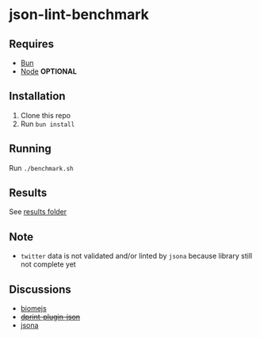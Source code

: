 # json-lint-benchmark

## Requires

- [Bun](https://bun.sh)
- [Node](https://nodejs.org/en) **OPTIONAL**

## Installation

1. Clone this repo
2. Run `bun install`

## Running

Run `./benchmark.sh`

## Results

See [results folder](./results/)

## Note

- `twitter` data is not validated and/or linted by `jsona` because library still
  not complete yet

## Discussions

- [biomejs](https://github.com/biomejs/biome/discussions/2315)
- <strike>[dprint-plugin-json](https://github.com/dprint/dprint-plugin-json/issues/35)</strike>
- [jsona](https://github.com/jsona/jsona/issues/52)
